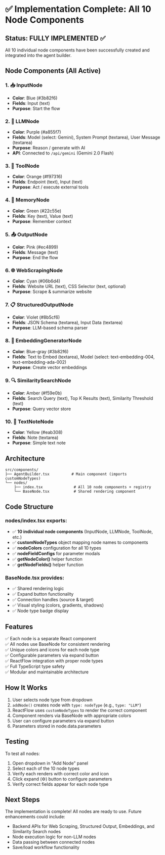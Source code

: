 # ✅ Implementation Complete: All 10 Node Components

## Status: FULLY IMPLEMENTED ✅

All 10 individual node components have been successfully created and integrated into the agent builder.

## Node Components (All Active)

### 1. 📥 **InputNode**

- **Color**: Blue (#3b82f6)
- **Fields**: Input (text)
- **Purpose**: Start the flow

### 2. 🧠 **LLMNode**

- **Color**: Purple (#a855f7)
- **Fields**: Model (select: Gemini), System Prompt (textarea), User Message (textarea)
- **Purpose**: Reason / generate with AI
- **API**: Connected to `/api/gemini` (Gemini 2.0 Flash)

### 3. 🔧 **ToolNode**

- **Color**: Orange (#f97316)
- **Fields**: Endpoint (text), Input (text)
- **Purpose**: Act / execute external tools

### 4. 💾 **MemoryNode**

- **Color**: Green (#22c55e)
- **Fields**: Key (text), Value (text)
- **Purpose**: Remember context

### 5. 📤 **OutputNode**

- **Color**: Pink (#ec4899)
- **Fields**: Message (text)
- **Purpose**: End the flow

### 6. 🌐 **WebScrapingNode**

- **Color**: Cyan (#06b6d4)
- **Fields**: Website URL (text), CSS Selector (text, optional)
- **Purpose**: Scrape & summarize website

### 7. 📋 **StructuredOutputNode**

- **Color**: Violet (#8b5cf6)
- **Fields**: JSON Schema (textarea), Input Data (textarea)
- **Purpose**: LLM-based schema parser

### 8. 🔢 **EmbeddingGeneratorNode**

- **Color**: Blue-gray (#3b82f6)
- **Fields**: Text to Embed (textarea), Model (select: text-embedding-004, text-embedding-ada-002)
- **Purpose**: Create vector embeddings

### 9. 🔍 **SimilaritySearchNode**

- **Color**: Amber (#f59e0b)
- **Fields**: Search Query (text), Top K Results (text), Similarity Threshold (text)
- **Purpose**: Query vector store

### 10. 📝 **TextNoteNode**

- **Color**: Yellow (#eab308)
- **Fields**: Note (textarea)
- **Purpose**: Simple text note

## Architecture

```
src/components/
├── AgentBuilder.tsx          # Main component (imports customNodeTypes)
└── nodes/
    ├── index.tsx              # All 10 node components + registry
    └── BaseNode.tsx           # Shared rendering component
```

## Code Structure

### nodes/index.tsx exports:

- ✅ **10 individual node components** (InputNode, LLMNode, ToolNode, etc.)
- ✅ **customNodeTypes** object mapping node names to components
- ✅ **nodeColors** configuration for all 10 types
- ✅ **nodeFieldConfigs** for parameter modals
- ✅ **getNodeColor()** helper function
- ✅ **getNodeFields()** helper function

### BaseNode.tsx provides:

- ✅ Shared rendering logic
- ✅ Expand button functionality
- ✅ Connection handles (source & target)
- ✅ Visual styling (colors, gradients, shadows)
- ✅ Node type badge display

## Features

✅ Each node is a separate React component  
✅ All nodes use BaseNode for consistent rendering  
✅ Unique colors and icons for each node type  
✅ Configurable parameters via expand button  
✅ ReactFlow integration with proper node types  
✅ Full TypeScript type safety  
✅ Modular and maintainable architecture

## How It Works

1. User selects node type from dropdown
2. `addNode()` creates node with `type: nodeType` (e.g., `type: "LLM"`)
3. ReactFlow uses `customNodeTypes` to render the correct component
4. Component renders via BaseNode with appropriate colors
5. User can configure parameters via expand button
6. Parameters stored in node.data.parameters

## Testing

To test all nodes:

1. Open dropdown in "Add Node" panel
2. Select each of the 10 node types
3. Verify each renders with correct color and icon
4. Click expand (⚙) button to configure parameters
5. Verify correct fields appear for each node type

## Next Steps

The implementation is complete! All nodes are ready to use. Future enhancements could include:

- Backend APIs for Web Scraping, Structured Output, Embeddings, and Similarity Search nodes
- Node execution logic for non-LLM nodes
- Data passing between connected nodes
- Save/load workflow functionality
